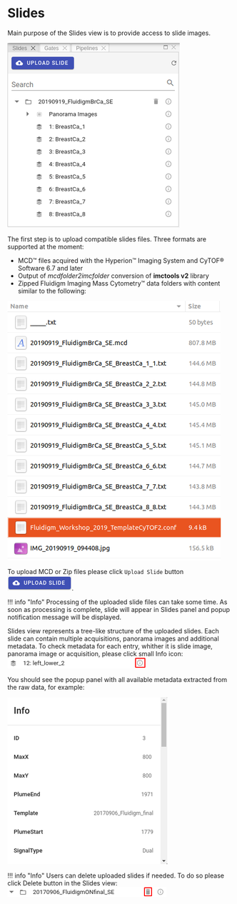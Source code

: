# Slides

Main purpose of the Slides view is to provide access to slide images.

![Slides view](../assets/slides-view.png)

The first step is to upload compatible slides files.
Three formats are supported at the moment:

* MCD™ files acquired with the Hyperion™ Imaging System and CyTOF® Software 6.7 and later
* Output of _mcdfolder2imcfolder_ conversion of **imctools v2** library
* Zipped Fluidigm Imaging Mass Cytometry™ data folders with content similar to the following:

![Fluidigm IMC data folder](../assets/fluidigm-data.png)

To upload MCD or Zip files please click `Upload Slide` button ![](../assets/upload-slide-button.png).

!!! info "Info"
    Processing of the uploaded slide files can take some time. As soon as processing is complete, slide will appear in Slides panel and popup notification message will be displayed.

Slides view represents a tree-like structure of the uploaded slides.
Each slide can contain multiple acquisitions, panorama images and additional metadata.
To check metadata for each entry, whither it is slide image, panorama image or acquisition, please click small Info icon:
![](../assets/info-button.png) 

You should see the popup panel with all available metadata extracted from the raw data, for example:

![Metadata view](../assets/metadata-view.png)

!!! info "Info"
    Users can delete uploaded slides if needed. To do so please click Delete button in the Slides view:
    ![](../assets/delete-slide-button.png) 
